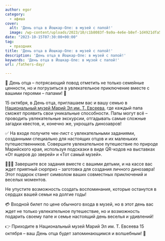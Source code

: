 ```yaml
---
author: egor
category:
  - афиша
cover:
  alt: 'День отца в Йошкар-Оле: в музей с папой!'
  image: /wp-content/uploads/2023/10/c1b8083f-9a9a-4e6e-b8ef-1d4921dfa52c.jpg
date: "2023-10-15T07:30:00+00:00"
tag:
  - праздник
title: 'День отца в Йошкар-Оле: в музей с папой!'
description: 'День отца в Йошкар-Оле: в музей с папой!'
keywords: 'День отца в Йошкар-Оле: в музей с папой!'
url: /fathers-day/

---
```

🌟 День отца – потрясающий повод отметить не только семейные ценности, но и погрузиться в увлекательное приключение вместе с вашими героями – папами! 🌟

15 октября, в День отца, приглашаем вас и вашу семью в [Национальный музей Марий Эл им. Т. Евсеева](/muzej-evseeva/), где каждый папа сможет проявить свои уникальные способности. Папы могут всё – проводить увлекательные экскурсии, отгадывать самые сложные загадки квестов, и, конечно же, укрощать динозавров!

✅ На входе получите чек-лист с увлекательными заданиями, созданными специально для настоящих отцов и их маленьких путешественников. Совершите увлекательное путешествие по природе Марийского края, используя подсказки в виде QR-кодов на выставках «От ящеров до зверей» и «Тот самый музей».

👨‍👧‍👦 Завершите все задания вместе с вашими детьми, и на кассе вас ждет приятный сюрприз – заготовка для создания личного динозавра! Этот подарок станет символом ваших совместных приключений и веселых моментов.

Не упустите возможность создать воспоминания, которые останутся в сердцах вашей семьи на долгие годы!

💳 Входной билет по цене обычного входа в музей, но в этот день вас ждет не только увлекательное путешествие, но и возможность подарить своему папе и семье настоящий день веселья и удивлений!

👉 Приходите в Национальный музей Марий Эл им. Т. Евсеева 15 октября – ваш День отца будет запоминающимся и волшебным! 🚀
